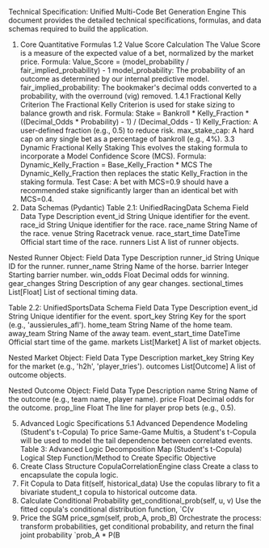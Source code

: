 Technical Specification: Unified Multi-Code Bet Generation Engine
This document provides the detailed technical specifications, formulas, and data schemas required to build the application.
1. Core Quantitative Formulas
1.2 Value Score Calculation
The Value Score is a measure of the expected value of a bet, normalized by the market price.
Formula: Value_Score = (model_probability / fair_implied_probability) - 1
model_probability: The probability of an outcome as determined by our internal predictive model.
fair_implied_probability: The bookmaker's decimal odds converted to a probability, with the overround (vig) removed.
1.4.1 Fractional Kelly Criterion
The Fractional Kelly Criterion is used for stake sizing to balance growth and risk.
Formula: Stake = Bankroll * Kelly_Fraction * ((Decimal_Odds * Probability) - 1) / (Decimal_Odds - 1)
Kelly_Fraction: A user-defined fraction (e.g., 0.5) to reduce risk.
max_stake_cap: A hard cap on any single bet as a percentage of bankroll (e.g., 4%).
3.3 Dynamic Fractional Kelly Staking
This evolves the staking formula to incorporate a Model Confidence Score (MCS).
Formula: Dynamic_Kelly_Fraction = Base_Kelly_Fraction * MCS
The Dynamic_Kelly_Fraction then replaces the static Kelly_Fraction in the staking formula.
Test Case: A bet with MCS=0.9 should have a recommended stake significantly larger than an identical bet with MCS=0.4.
2. Data Schemas (Pydantic)
Table 2.1: UnifiedRacingData Schema
Field
Data Type
Description
event_id
String
Unique identifier for the event.
race_id
String
Unique identifier for the race.
race_name
String
Name of the race.
venue
String
Racetrack venue.
race_start_time
DateTime
Official start time of the race.
runners
List
A list of runner objects.

Nested Runner Object:
Field
Data Type
Description
runner_id
String
Unique ID for the runner.
runner_name
String
Name of the horse.
barrier
Integer
Starting barrier number.
win_odds
Float
Decimal odds for winning.
gear_changes
String
Description of any gear changes.
sectional_times
List[Float]
List of sectional timing data.

Table 2.2: UnifiedSportsData Schema
Field
Data Type
Description
event_id
String
Unique identifier for the event.
sport_key
String
Key for the sport (e.g., 'aussierules_afl').
home_team
String
Name of the home team.
away_team
String
Name of the away team.
event_start_time
DateTime
Official start time of the game.
markets
List[Market]
A list of market objects.

Nested Market Object:
Field
Data Type
Description
market_key
String
Key for the market (e.g., 'h2h', 'player_tries').
outcomes
List[Outcome]
A list of outcome objects.

Nested Outcome Object:
Field
Data Type
Description
name
String
Name of the outcome (e.g., team name, player name).
price
Float
Decimal odds for the outcome.
prop_line
Float
The line for player prop bets (e.g., 0.5).

5. Advanced Logic Specifications
5.1 Advanced Dependence Modeling (Student's t-Copula)
To price Same-Game Multis, a Student's t-Copula will be used to model the tail dependence between correlated events.
Table 3: Advanced Logic Decomposition Map (Student's t-Copula)
Logical Step
Function/Method to Create
Specific Objective
1. Create Class Structure
CopulaCorrelationEngine class
Create a class to encapsulate the copula logic.
2. Fit Copula to Data
fit(self, historical_data)
Use the copulas library to fit a bivariate student_t copula to historical outcome data.
3. Calculate Conditional Probability
get_conditional_prob(self, u, v)
Use the fitted copula's conditional distribution function, `C(v
4. Price the SGM
price_sgm(self, prob_A, prob_B)
Orchestrate the process: transform probabilities, get conditional probability, and return the final joint probability `prob_A * P(B


